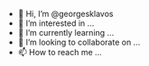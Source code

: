 - 👋 Hi, I’m @georgesklavos
- 👀 I’m interested in ...
- 🌱 I’m currently learning ...
- 💞️ I’m looking to collaborate on ...
- 📫 How to reach me ...

<!---
georgesklavos/georgesklavos is a ✨ special ✨ repository because its `README.md` (this file) appears on your GitHub profile.
You can click the Preview link to take a look at your changes.
--->

